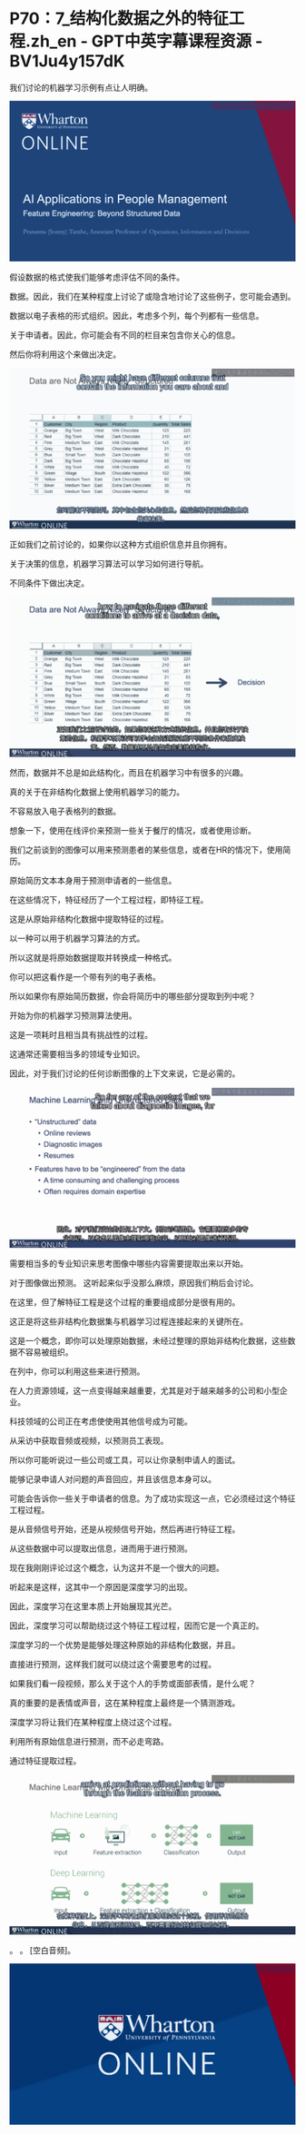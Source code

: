 # P70：7_结构化数据之外的特征工程.zh_en - GPT中英字幕课程资源 - BV1Ju4y157dK

我们讨论的机器学习示例有点让人明确。

![](img/d467553259584e8d79433404d4f8ff6b_1.png)

假设数据的格式使我们能够考虑评估不同的条件。

数据。因此，我们在某种程度上讨论了或隐含地讨论了这些例子，您可能会遇到。

数据以电子表格的形式组织。因此，考虑多个列，每个列都有一些信息。

关于申请者。因此，你可能会有不同的栏目来包含你关心的信息。

然后你将利用这个来做出决定。

![](img/d467553259584e8d79433404d4f8ff6b_3.png)

正如我们之前讨论的，如果你以这种方式组织信息并且你拥有。

关于决策的信息，机器学习算法可以学习如何进行导航。

不同条件下做出决定。

![](img/d467553259584e8d79433404d4f8ff6b_5.png)

然而，数据并不总是如此结构化，而且在机器学习中有很多的兴趣。

真的关于在非结构化数据上使用机器学习的能力。

不容易放入电子表格列的数据。

想象一下，使用在线评价来预测一些关于餐厅的情况，或者使用诊断。

我们之前谈到的图像可以用来预测患者的某些信息，或者在HR的情况下，使用简历。

原始简历文本本身用于预测申请者的一些信息。

在这些情况下，特征经历了一个工程过程，即特征工程。

这是从原始非结构化数据中提取特征的过程。

以一种可以用于机器学习算法的方式。

所以这就是将原始数据提取并转换成一种格式。

你可以把这看作是一个带有列的电子表格。

所以如果你有原始简历数据，你会将简历中的哪些部分提取到列中呢？

开始为你的机器学习预测算法使用。

这是一项耗时且相当具有挑战性的过程。

这通常还需要相当多的领域专业知识。

因此，对于我们讨论的任何诊断图像的上下文来说，它是必需的。

![](img/d467553259584e8d79433404d4f8ff6b_7.png)

需要相当多的专业知识来思考图像中哪些内容需要提取出来以开始。

对于图像做出预测。 这听起来似乎没那么麻烦，原因我们稍后会讨论。

在这里，但了解特征工程是这个过程的重要组成部分是很有用的。

这正是将这些非结构化数据集与机器学习过程连接起来的关键所在。

这是一个概念，即你可以处理原始数据，未经过整理的原始非结构化数据，这些数据不容易被组织。

在列中，你可以利用这些来进行预测。

在人力资源领域，这一点变得越来越重要，尤其是对于越来越多的公司和小型企业。

科技领域的公司正在考虑使使用其他信号成为可能。

从采访中获取音频或视频，以预测员工表现。

所以你可能听说过一些公司或工具，可以让你录制申请人的面试。

能够记录申请人对问题的声音回应，并且该信息本身可以。

可能会告诉你一些关于申请者的信息。为了成功实现这一点，它必须经过这个特征工程过程。

是从音频信号开始，还是从视频信号开始，然后再进行特征工程。

从这些数据中可以提取出信息，进而用于进行预测。

现在我刚刚评论过这个概念，认为这并不是一个很大的问题。

听起来是这样，这其中一个原因是深度学习的出现。

因此，深度学习在这里本质上开始展现其光芒。

因此，深度学习可以帮助绕过这个特征工程过程，因而它是一个真正的。

深度学习的一个优势是能够处理这种原始的非结构化数据，并且。

直接进行预测，这样我们就可以绕过这个需要思考的过程。

如果我们看一段视频，那么关于这个人的手势或面部表情，是什么呢？

真的重要的是表情或声音，这在某种程度上最终是一个猜测游戏。

深度学习将让我们在某种程度上绕过这个过程。

利用所有原始信息进行预测，而不必走弯路。

通过特征提取过程。

![](img/d467553259584e8d79433404d4f8ff6b_9.png)

。 。 [空白音频]。

![](img/d467553259584e8d79433404d4f8ff6b_11.png)
